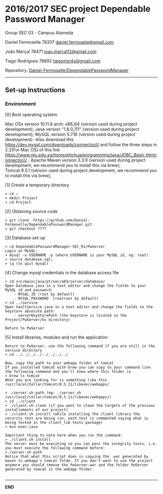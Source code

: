 # 2016/2017 SEC project Dependable Password Manager #

Group SEC 03 - Campus Alameda

Daniel Fermoselle   78207 daniel.fermosele@gmail.com

João Marçal         78471 joao.marcal12@gmail.com

Tiago Rodrigues     78692 tiagomsr4s@gmail.com

Repository:
[Daniel-Fermoselle/DependablePasswordManager](https://github.com/Daniel-Fermoselle/DependablePasswordManager)

-------------------------------------------------------------------------------

## Set-up Instructions


### Environment

[0] Boot operating system

Mac OSx version 10.11.6 arch: x86_64 (version used during project development);
Java version "1.8.0_111" (version used during project development);
MySQL version 5.7.16 (version used during project development)
	-Also download this https://dev.mysql.com/downloads/connector/j/ and follow the three steps in 2.2(For Mac OS) of this link https://www.ntu.edu.sg/home/ehchua/programming/java/JDBC_Basic.htmlconnector/j/ ;
Apache Maven version 3.3.9 (version used during project development, we recommend you to install this via brew);  
Tomcat 8.5.1 (version used during project development, we recommend you to install this via brew);  

[1] Create a temporary directory

```
> cd ~
> mkdir Project
> cd Project
```

[2] Obtaining source code

```
> git clone  https://github.com/Daniel-Fermoselle/DependablePasswordManager.git
> git checkout ????
```

[3] Database set-up

```
> cd DependablePasswordManager-SEC_R1/PwServer
Login on MySQL: 
> mysql -u USERNAME -p (where USERNAME is your MySQL id, eg: root)
> source database.sql;
> \q (to quit mysql)

```

[4] Change mysql credentials in the database access file

```
> cd src/main/java/pt/sec/a03/server/database/
Open Database.java in a text editor and change the fields to your MySQL id and password:
	- MYSQL_ID (root by default)
	- MYSQL_PASSWORD  (rootroot by default)
> cd ../service
Open VaultService.java in a text editor and change the fields to the keystore absolute path:
	- serverKeyStorePath (the keystore is located in the Project/PwServer/ks directory)

Return to PwServer

```

[5] Install libraries, modules and run the application

```
Return to PwServer, use the following command if you are still in the service directory
> cd ../../../../../../../../ 

Now, copy the path to your webapp folder of tomcat
If you installed tomcat with brew you can copy to your command line the following command and you'll know where this folder is
> brew ls tomcat
What you are looking for is something like this /usr/local/Cellar/tomcat/8.5.11/libexec/webapps/

> ./server.sh path (eg: ./server.sh /usr/local/Cellar/tomcat/8.5.11/libexec/webapps/)
> cd ../client
> ./client.sh clean (if you want to clean the targets of the previous installements of our project)
> ./client.sh install (while installing the client library the security test are being run, each test is commented saying what is being tested in the client_lib tests package)
> mvn exec:java

Important thing to note here when you run the command:
> ./client.sh install
The server must be executing so you can pass the integrity tests, i.e. you must execute the following command before:
>./server.sh path
Notice that what this script does is copying the .war generated by maven to webapp's tomcat folde. If you don't want to use the project anymore you should remove the PwServer.war and the folder PwServer generated by tomcat in the webapp folder.


```
 
-------------------------------------------------------------------------------
**END**
